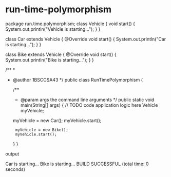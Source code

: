 # run-time-polymorphism
package run.time.polymorphism;
class Vehicle {
    void start() {
        System.out.println("Vehicle is starting...");
    }
}

class Car extends Vehicle {
    @Override
    void start() {
        System.out.println("Car is starting...");
    }
}

class Bike extends Vehicle {
    @Override
    void start() {
        System.out.println("Bike is starting...");
    }
}


/**
 *
 * @author 1BSCCSA43
 */
public class RunTimePolymorphism {

    /**
     * @param args the command line arguments
     */
    public static void main(String[] args) {
        // TODO code application logic here
    Vehicle myVehicle;
     
    myVehicle = new Car();
        myVehicle.start(); 

        myVehicle = new Bike();
        myVehicle.start(); 
    }
}

    
output 

Car is starting...
Bike is starting...
BUILD SUCCESSFUL (total time: 0 seconds)


